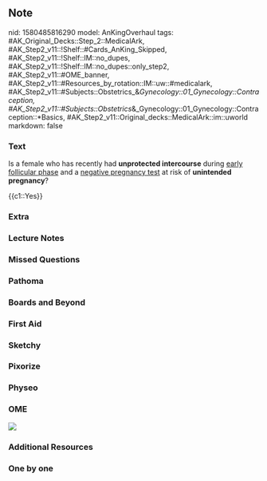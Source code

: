 ## Note
nid: 1580485816290
model: AnKingOverhaul
tags: #AK_Original_Decks::Step_2::MedicalArk, #AK_Step2_v11::!Shelf::#Cards_AnKing_Skipped, #AK_Step2_v11::!Shelf::IM::no_dupes, #AK_Step2_v11::!Shelf::IM::no_dupes::only_step2, #AK_Step2_v11::#OME_banner, #AK_Step2_v11::#Resources_by_rotation::IM::uw::#medicalark, #AK_Step2_v11::#Subjects::Obstetrics_&_Gynecology::01_Gynecology::Contraception, #AK_Step2_v11::#Subjects::Obstetrics_&_Gynecology::01_Gynecology::Contraception::*Basics, #AK_Step2_v11::Original_decks::MedicalArk::im::uworld
markdown: false

### Text
Is a female who has recently had <b>unprotected intercourse</b>
during <u>early follicular phase</u> and a <u>negative pregnancy
test</u> at risk of <b>unintended pregnancy</b>?
<div>
  {{c1::Yes}}
</div>

### Extra


### Lecture Notes


### Missed Questions


### Pathoma


### Boards and Beyond


### First Aid


### Sketchy


### Pixorize


### Physeo


### OME
<div class="ome-widget">
  <a href="https://onlinemeded.org?ref=anki"><img src=
  "_OME_AnkiFlashcards_General_3.png"></a>
</div>

### Additional Resources


### One by one

